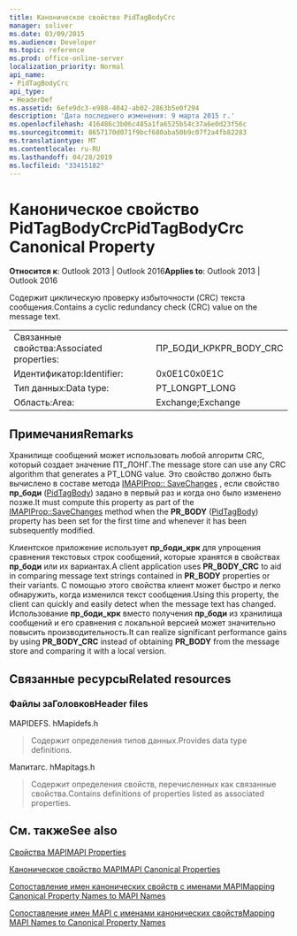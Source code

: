 ```yaml
---
title: Каноническое свойство PidTagBodyCrc
manager: soliver
ms.date: 03/09/2015
ms.audience: Developer
ms.topic: reference
ms.prod: office-online-server
localization_priority: Normal
api_name:
- PidTagBodyCrc
api_type:
- HeaderDef
ms.assetid: 6efe9dc3-e988-4042-ab02-2863b5e0f294
description: 'Дата последнего изменения: 9 марта 2015 г.'
ms.openlocfilehash: 416486c3b06c485a1fa6525b54c37a6e0d23f56c
ms.sourcegitcommit: 8657170d071f9bcf680aba50b9c07f2a4fb82283
ms.translationtype: MT
ms.contentlocale: ru-RU
ms.lasthandoff: 04/28/2019
ms.locfileid: "33415182"
---
```

# <a name="pidtagbodycrc-canonical-property"></a><span data-ttu-id="70f2f-103">Каноническое свойство PidTagBodyCrc</span><span class="sxs-lookup"><span data-stu-id="70f2f-103">PidTagBodyCrc Canonical Property</span></span>

  
  
<span data-ttu-id="70f2f-104">**Относится к**: Outlook 2013 | Outlook 2016</span><span class="sxs-lookup"><span data-stu-id="70f2f-104">**Applies to**: Outlook 2013 | Outlook 2016</span></span> 
  
<span data-ttu-id="70f2f-105">Содержит циклическую проверку избыточности (CRC) текста сообщения.</span><span class="sxs-lookup"><span data-stu-id="70f2f-105">Contains a cyclic redundancy check (CRC) value on the message text.</span></span>
  
|||
|:-----|:-----|
|<span data-ttu-id="70f2f-106">Связанные свойства:</span><span class="sxs-lookup"><span data-stu-id="70f2f-106">Associated properties:</span></span>  <br/> |<span data-ttu-id="70f2f-107">ПР_БОДИ_КРК</span><span class="sxs-lookup"><span data-stu-id="70f2f-107">PR_BODY_CRC</span></span>  <br/> |
|<span data-ttu-id="70f2f-108">Идентификатор:</span><span class="sxs-lookup"><span data-stu-id="70f2f-108">Identifier:</span></span>  <br/> |<span data-ttu-id="70f2f-109">0x0E1C</span><span class="sxs-lookup"><span data-stu-id="70f2f-109">0x0E1C</span></span>  <br/> |
|<span data-ttu-id="70f2f-110">Тип данных:</span><span class="sxs-lookup"><span data-stu-id="70f2f-110">Data type:</span></span>  <br/> |<span data-ttu-id="70f2f-111">PT_LONG</span><span class="sxs-lookup"><span data-stu-id="70f2f-111">PT_LONG</span></span>  <br/> |
|<span data-ttu-id="70f2f-112">Область:</span><span class="sxs-lookup"><span data-stu-id="70f2f-112">Area:</span></span>  <br/> |<span data-ttu-id="70f2f-113">Exchange;</span><span class="sxs-lookup"><span data-stu-id="70f2f-113">Exchange</span></span>  <br/> |
   
## <a name="remarks"></a><span data-ttu-id="70f2f-114">Примечания</span><span class="sxs-lookup"><span data-stu-id="70f2f-114">Remarks</span></span>

<span data-ttu-id="70f2f-115">Хранилище сообщений может использовать любой алгоритм CRC, который создает значение ПТ_ЛОНГ.</span><span class="sxs-lookup"><span data-stu-id="70f2f-115">The message store can use any CRC algorithm that generates a PT_LONG value.</span></span> <span data-ttu-id="70f2f-116">Это свойство должно быть вычислено в составе метода [IMAPIProp:: SaveChanges](imapiprop-savechanges.md) , если свойство **пр_боди** ([PidTagBody](pidtagbody-canonical-property.md)) задано в первый раз и когда оно было изменено позже.</span><span class="sxs-lookup"><span data-stu-id="70f2f-116">It must compute this property as part of the [IMAPIProp::SaveChanges](imapiprop-savechanges.md) method when the **PR_BODY** ([PidTagBody](pidtagbody-canonical-property.md)) property has been set for the first time and whenever it has been subsequently modified.</span></span>
  
<span data-ttu-id="70f2f-117">Клиентское приложение использует **пр_боди_крк** для упрощения сравнения текстовых строк сообщений, которые хранятся в свойствах **пр_боди** или их вариантах.</span><span class="sxs-lookup"><span data-stu-id="70f2f-117">A client application uses **PR_BODY_CRC** to aid in comparing message text strings contained in **PR_BODY** properties or their variants.</span></span> <span data-ttu-id="70f2f-118">С помощью этого свойства клиент может быстро и легко обнаружить, когда изменился текст сообщения.</span><span class="sxs-lookup"><span data-stu-id="70f2f-118">Using this property, the client can quickly and easily detect when the message text has changed.</span></span> <span data-ttu-id="70f2f-119">Использование **пр_боди_крк** вместо получения **пр_боди** из хранилища сообщений и его сравнения с локальной версией может значительно повысить производительность.</span><span class="sxs-lookup"><span data-stu-id="70f2f-119">It can realize significant performance gains by using **PR_BODY_CRC** instead of obtaining **PR_BODY** from the message store and comparing it with a local version.</span></span> 
  
## <a name="related-resources"></a><span data-ttu-id="70f2f-120">Связанные ресурсы</span><span class="sxs-lookup"><span data-stu-id="70f2f-120">Related resources</span></span>

### <a name="header-files"></a><span data-ttu-id="70f2f-121">Файлы заГоловков</span><span class="sxs-lookup"><span data-stu-id="70f2f-121">Header files</span></span>

<span data-ttu-id="70f2f-122">MAPIDEFS. h</span><span class="sxs-lookup"><span data-stu-id="70f2f-122">Mapidefs.h</span></span>
  
> <span data-ttu-id="70f2f-123">Содержит определения типов данных.</span><span class="sxs-lookup"><span data-stu-id="70f2f-123">Provides data type definitions.</span></span>
    
<span data-ttu-id="70f2f-124">Мапитагс. h</span><span class="sxs-lookup"><span data-stu-id="70f2f-124">Mapitags.h</span></span>
  
> <span data-ttu-id="70f2f-125">Содержит определения свойств, перечисленных как связанные свойства.</span><span class="sxs-lookup"><span data-stu-id="70f2f-125">Contains definitions of properties listed as associated properties.</span></span>
    
## <a name="see-also"></a><span data-ttu-id="70f2f-126">См. также</span><span class="sxs-lookup"><span data-stu-id="70f2f-126">See also</span></span>



[<span data-ttu-id="70f2f-127">Свойства MAPI</span><span class="sxs-lookup"><span data-stu-id="70f2f-127">MAPI Properties</span></span>](mapi-properties.md)
  
[<span data-ttu-id="70f2f-128">Каноническое свойство MAPI</span><span class="sxs-lookup"><span data-stu-id="70f2f-128">MAPI Canonical Properties</span></span>](mapi-canonical-properties.md)
  
[<span data-ttu-id="70f2f-129">Сопоставление имен канонических свойств с именами MAPI</span><span class="sxs-lookup"><span data-stu-id="70f2f-129">Mapping Canonical Property Names to MAPI Names</span></span>](mapping-canonical-property-names-to-mapi-names.md)
  
[<span data-ttu-id="70f2f-130">Сопоставление имен MAPI с именами канонических свойств</span><span class="sxs-lookup"><span data-stu-id="70f2f-130">Mapping MAPI Names to Canonical Property Names</span></span>](mapping-mapi-names-to-canonical-property-names.md)

